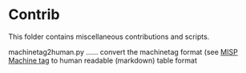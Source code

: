 # Contrib

This folder contains miscellaneous contributions and scripts.

machinetag2human.py ...... convert the machinetag format (see [MISP Machine tag](https://github.com/MISP/misp-taxonomies/blob/master/ecsirt/machinetag.json) to human readable (markdown) table format


